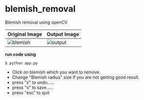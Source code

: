 # blemish_removal
Blemish removal using openCV

Original Image | Output Image
------------ | -------------
![blemish](https://user-images.githubusercontent.com/13507973/129690228-9bd681ce-4058-4d83-99aa-e1cfaa1c5b09.jpg)|![output](https://user-images.githubusercontent.com/13507973/129690341-06562857-7896-47ff-896d-201eb0d85ff2.jpg)



**run code using**
```
$ python app.py
```

* Click on blemish which you want to remove.
* Change "Blemish radius" size if you are not getting good result.
* press "z" to undo......
* press "s" to save......
* press "esc" to quit
